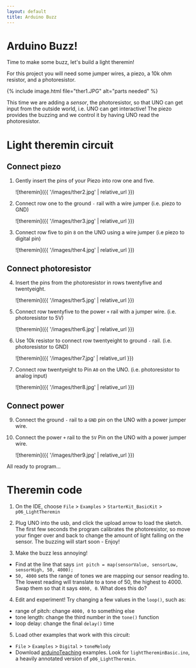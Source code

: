 ```yaml
---
layout: default
title: Arduino Buzz
---
```


# Arduino Buzz!

Time to make some buzz, let's build a light theremin!

For this project you will need some jumper wires, a piezo, a 10k ohm resistor, and a photoresistor. 

{% include image.html file="ther1.JPG" alt="parts needed" %}

This time we are adding a *sensor*, the photoresistor, so that UNO can get input from the outside world, i.e. UNO can get interactive! 
The piezo provides the buzzing and we control it by having UNO read the photoresistor.

# Light theremin circuit 

## Connect piezo 

1. Gently insert the pins of your Piezo into row one and five.

    ![theremin]({{ '/images/ther2.jpg' | relative_url }})

2. Connect row one to the ground `-` rail with a wire jumper (i.e. piezo to GND)

    ![theremin]({{ '/images/ther3.jpg' | relative_url }})

3. Connect row five to pin `8` on the UNO using a wire jumper (i.e piezo to digital pin)

    ![theremin]({{ '/images/ther4.jpg' | relative_url }})

## Connect photoresistor

4. Insert the pins from the photoresistor in rows twentyfive and twentyeight.

    ![theremin]({{ '/images/ther5.jpg' | relative_url }})

5. Connect row twentyfive to the power `+` rail with a jumper wire. 
(i.e. photoresistor to 5V)

    ![theremin]({{ '/images/ther6.jpg' | relative_url }})

6. Use 10k resistor to connect row twentyeight to ground `-` rail. 
(i.e. photoresistor to GND)

    ![theremin]({{ '/images/ther7.jpg' | relative_url }})

7. Connect row twentyeight to Pin `A0` on the UNO. 
(i.e. photoresistor to analog input)

    ![theremin]({{ '/images/ther8.jpg' | relative_url }})

## Connect power 

9. Connect the ground `-` rail to a `GND` pin on the UNO with a power jumper wire.

10. Connect the power `+` rail to the `5V` Pin on the UNO with a power jumper wire.

    ![theremin]({{ '/images/ther9.jpg' | relative_url }})

All ready to program... 

# Theremin code 

1. On the IDE, choose `File` > `Examples` > `StarterKit_BasicKit` > `p06_LightTheremin`

2. Plug UNO into the usb, and click the upload arrow to load the sketch. The first few seconds the program calibrates the photoresistor, so move your finger over and back to change the amount of light falling on the sensor. The buzzing will start soon - Enjoy!

3. Make the buzz less annoying! 
- Find at the line that says `int pitch = map(sensorValue, sensorLow, sensorHigh, 50, 4000);`
- `50, 4000` sets the range of tones we are mapping our sensor reading to. The lowest reading will translate to a tone of 50, the highest to 4000. Swap them so that it says `4000, 0`. What does this do? 

4. Edit and experiment! Try changing a few values in the `loop()`, such as:
- range of pitch: change `4000, 0` to something else
- tone length: change the third number in the `tone()` function
- loop delay: change the final `delay()` time 

5. Load other examples that work with this circuit:
- `File` > `Examples` > `Digital` > `toneMelody`
- Download [arduinoTeaching](https://github.com/evanwill/arduinoTeaching) examples. Look for `lightThereminBasic.ino`, a heavily annotated version of `p06_LightTheremin`.
